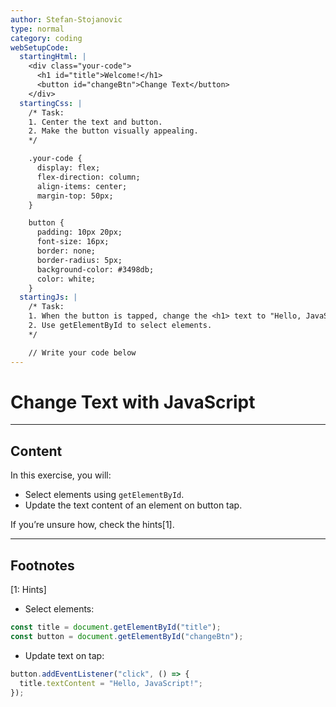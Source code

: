```yaml
---
author: Stefan-Stojanovic
type: normal
category: coding
webSetupCode:
  startingHtml: |
    <div class="your-code">
      <h1 id="title">Welcome!</h1>
      <button id="changeBtn">Change Text</button>
    </div>
  startingCss: |
    /* Task:
    1. Center the text and button.
    2. Make the button visually appealing.
    */

    .your-code {
      display: flex;
      flex-direction: column;
      align-items: center;
      margin-top: 50px;
    }

    button {
      padding: 10px 20px;
      font-size: 16px;
      border: none;
      border-radius: 5px;
      background-color: #3498db;
      color: white;
    }
  startingJs: |
    /* Task:
    1. When the button is tapped, change the <h1> text to "Hello, JavaScript!".
    2. Use getElementById to select elements.
    */

    // Write your code below
---
```


# Change Text with JavaScript

---

## Content

In this exercise, you will:
- Select elements using `getElementById`.
- Update the text content of an element on button tap.

If you’re unsure how, check the hints[1].

---

## Footnotes

[1: Hints]

- Select elements:

```js
const title = document.getElementById("title");
const button = document.getElementById("changeBtn");
```

- Update text on tap:

```js
button.addEventListener("click", () => {
  title.textContent = "Hello, JavaScript!";
});
```